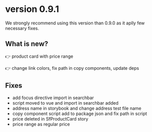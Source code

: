 # version 0.9.1

We strongly recommend using this version than 0.9.0 as it aplly few necessary fixes.

## What is new?

:point_right: product card with price range

:point_right: change link colors, fix path in copy components, update deps

## Fixes

- add focus directive import in searchbar
- script moved to vue and import in searchbar added
- address name in storybook and change address test file name
- copy component script add to package json and fix path in script
- price deleted in SfProductCard story 
- price range as regular price 


